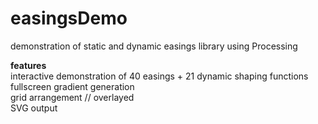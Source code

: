 # easingsDemo
demonstration of static and dynamic easings library using Processing

<b>features</b><br>
interactive demonstration of 40 easings + 21 dynamic shaping functions <br>
fullscreen gradient generation <br>
grid arrangement // overlayed <br>
SVG output <br>
